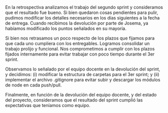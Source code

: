 En la retrospectiva analizamos el trabajo del segundo sprint y consideramos que el resultado fue bueno. Si bien quedaron cosas pendientes para pulir, pudimos modificar los detalles necesarios en los días siguientes a la fecha de entrega. Cuando recibimos la devolución por parte de Josema, ya habíamos modificado los puntos señalados en su mayoría. 

Si bien nos retrasamos un poco respecto de los plazos que fijamos para que cada uno cumpliera con los entregables. Logramos consolidar un trabajo prolijo y funcional. Nos comprometimos a cumplir con los plazos fijados internamente para evitar trabajar con poco tiempo durante el 3er sprint.

Observamos lo señalado por el equipo docente en la devolución del sprint, y decidimos: (i) modificar la estructura de carpetas para el 3er sprint; y (ii) implementar el archivo .gitignore para evitar subir y descargar los módulos de node en cada push/pull.

Finalmente, en función de la devolución del equipo docente, y del estado del proyecto, consideramos que el resultado del sprint cumplió las expectativas que teníamos como equipo.